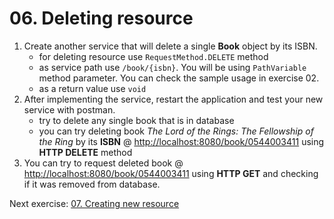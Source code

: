 # 06. Deleting resource

1. Create another service that will delete a single **Book** object by its ISBN.
	- for deleting resource use `RequestMethod.DELETE` method
	- as service path use `/book/{isbn}`. You will be using `PathVariable` method parameter. You can check the sample usage in exercise 02.
	- as a return value use `void`
2. After implementing the service, restart the application and test your new service with postman.
	- try to delete any single book that is in database
	- you can try deleting book *The Lord of the Rings: The Fellowship of the Ring* by its **ISBN** @ [http://localhost:8080/book/0544003411](http://localhost:8080/book/0544003411) using **HTTP DELETE** method
3. You can try to request deleted book @ [http://localhost:8080/book/0544003411](http://localhost:8080/book/0544003411) using **HTTP GET** and checking if it was removed from database.

Next exercise: [07. Creating new resource](https://github.com/jurajtoth/fei-rest/tree/master/07.%20Creating%20new%20resource)